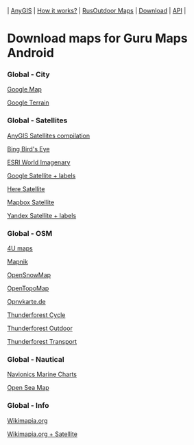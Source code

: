 | [AnyGIS][01] | [How it works?][02] | [RusOutdoor Maps][03] | [Download][04] | [API][05] |


[01]: https://nnngrach.github.io/AnyGIS_maps/index_en
[02]: https://nnngrach.github.io/AnyGIS_maps/Web/Html/Description_en
[03]: https://nnngrach.github.io/AnyGIS_maps/Web/Html/RusOutdoor_en
[04]: https://nnngrach.github.io/AnyGIS_maps/Web/Html/DownloadPage_en
[05]: https://nnngrach.github.io/AnyGIS_maps/Web/Html/Api_en
# Download maps for Guru Maps Android


### Global - City
[Google Map](https://anygis.herokuapp.com/download/galileo_en/Global-City_Google_map.ms "Download this map")

[Google Terrain](https://anygis.herokuapp.com/download/galileo_en/Global-City_Google_terrain.ms "Download this map")



### Global - Satellites
[AnyGIS Satellites compilation](https://anygis.herokuapp.com/download/galileo_en/Global-Satellites_All.ms "Download this map")

[Bing Bird's Eye](https://anygis.herokuapp.com/download/galileo_en/Global-Satellites_Bing_birds_eye.ms "Download this map")

[ESRI World Imagenary](https://anygis.herokuapp.com/download/galileo_en/Global-Satellites_ESRI_Imagenary.ms "Download this map")

[Google Satellite + labels](https://anygis.herokuapp.com/download/galileo_en/Global-Satellites_Google_with_labels.ms "Download this map")

[Here Satellite](https://anygis.herokuapp.com/download/galileo_en/Global-Satellites_Here.ms "Download this map")

[Mapbox Satellite](https://anygis.herokuapp.com/download/galileo_en/Global-Satellites_Mapbox.ms "Download this map")

[Yandex Satellite + labels](https://anygis.herokuapp.com/download/galileo_en/Global-Satellites_Yandex_with_labels.ms "Download this map")



### Global - OSM
[4U maps](https://anygis.herokuapp.com/download/galileo_en/Global-OSM_4umaps.ms "Download this map")

[Mapnik](https://anygis.herokuapp.com/download/galileo_en/Global-OSM_Mapnik.ms "Download this map")

[OpenSnowMap](https://anygis.herokuapp.com/download/galileo_en/Global-OSM_OpenSnowMap.ms "Download this map")

[OpenTopoMap](https://anygis.herokuapp.com/download/galileo_en/Global-OSM_OpenTopoMap.ms "Download this map")

[Opnvkarte.de](https://anygis.herokuapp.com/download/galileo_en/Global-OSM_Opnvkarte.ms "Download this map")

[Thunderforest Cycle](https://anygis.herokuapp.com/download/galileo_en/Global-OSM_Thunderforest_Cycle.ms "Download this map")

[Thunderforest Outdoor](https://anygis.herokuapp.com/download/galileo_en/Global-OSM_Thunderforest_Outdoor.ms "Download this map")

[Thunderforest Transport](https://anygis.herokuapp.com/download/galileo_en/Global-OSM_Thunderforest_Transport.ms "Download this map")



### Global - Nautical
[Navionics Marine Charts](https://anygis.herokuapp.com/download/galileo_en/Global-Water_Navionics_Marine_Charts.ms "Download this map")

[Open Sea Map](https://anygis.herokuapp.com/download/galileo_en/Global-Water_OpenSeaMap.ms "Download this map")



### Global - Info
[Wikimapia.org](https://anygis.herokuapp.com/download/galileo_en/Global_Wikimapia.ms "Download this map")

[Wikimapia.org + Satellite](https://anygis.herokuapp.com/download/galileo_en/Global_Wikimapia_satellite.ms "Download this map")

